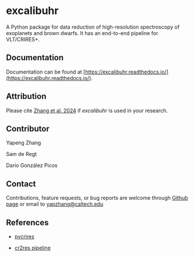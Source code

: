 # excalibuhr

A Python package for data reduction of high-resolution spectroscopy of exoplanets and brown dwarfs. It has an end-to-end pipeline for VLT/CRIRES+.

## Documentation

Documentation can be found at [https://excalibuhr.readthedocs.io/](https://excalibuhr.readthedocs.io/).

## Attribution

Please cite [Zhang et al. 2024](https://github.com/yapenzhang/excalibuhr) if *excalibuhr* is used in your research.

## Contributor

Yapeng Zhang

Sam de Regt

Darío González Picos


## Contact

Contributions, feature requests, or bug reports are welcome through [Github page](https://github.com/yapenzhang/excalibuhr) or email to yapzhang@caltech.edu 

## References

* [pycrires](https://github.com/tomasstolker/pycrires)

* [cr2res pipeline](https://www.eso.org/sci/software/pipelines/cr2res/cr2res-pipe-recipes.html)

